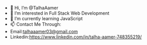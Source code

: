 - 👋 Hi, I’m @TalhaAamer
- 👀 I’m interested in Full Stack Web Development
- 🌱 I’m currently learning JavaScript
- 📫 Contact Me Through: 
-  Email:talhaaamer03@gmail.com
-  Linkedin:https://www.linkedin.com/in/talha-aamer-748355219/

<!---
TalhaAamer/TalhaAamer is a ✨ special ✨ repository because its `README.md` (this file) appears on your GitHub profile.
You can click the Preview link to take a look at your changes.
--->
